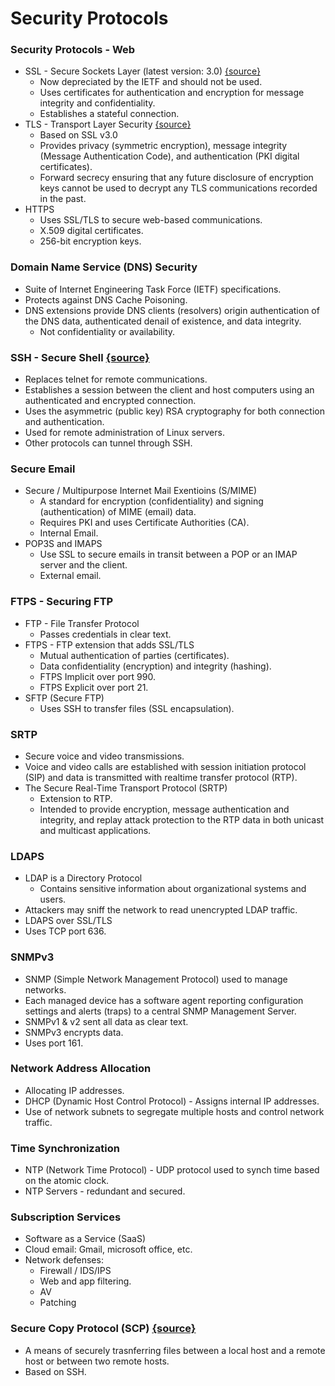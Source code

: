 # Security Protocols

### **Security Protocols - Web**

* SSL - Secure Sockets Layer \(latest version: 3.0\) [{source}](https://en.wikipedia.org/wiki/Transport_Layer_Security)
  * Now depreciated by the IETF and should not be used.
  * Uses certificates for authentication and encryption for message integrity and confidentiality.
  * Establishes a stateful connection.
* TLS - Transport Layer Security [{source}](https://en.wikipedia.org/wiki/Transport_Layer_Security)
  * Based on SSL v3.0
  * Provides privacy \(symmetric encryption\), message integrity \(Message Authentication Code\), and authentication \(PKI digital certificates\).
  * Forward secrecy ensuring that any future disclosure of encryption keys cannot be used to decrypt any TLS communications recorded in the past.
* HTTPS
  * Uses SSL/TLS to secure web-based communications.
  * X.509 digital certificates.
  * 256-bit encryption keys.

### **Domain Name Service \(DNS\) Security**

* Suite of Internet Engineering Task Force \(IETF\) specifications.
* Protects against DNS Cache Poisoning.
* DNS extensions provide DNS clients \(resolvers\) origin authentication of the DNS data, authenticated denail of existence, and data integrity.
  * Not confidentiality or availability.

### **SSH - Secure Shell** [{source}](https://en.wikipedia.org/wiki/SSH_%28Secure_Shell%29)

* Replaces telnet for remote communications.
* Establishes a session between the client and host computers using an authenticated and encrypted connection.
* Uses the asymmetric \(public key\) RSA cryptography for both connection and authentication.
* Used for remote administration of Linux servers.
* Other protocols can tunnel through SSH.

### **Secure Email**

* Secure / Multipurpose Internet Mail Exentioins \(S/MIME\)
  * A standard for encryption \(confidentiality\) and signing \(authentication\) of MIME \(email\) data.
  * Requires PKI and uses Certificate Authorities \(CA\).
  * Internal Email.
* POP3S and IMAPS
  * Use SSL to secure emails in transit between a POP or an IMAP server and the client.
  * External email.

### **FTPS - Securing FTP**

* FTP - File Transfer Protocol
  * Passes credentials in clear text.
* FTPS - FTP extension that adds SSL/TLS
  * Mutual authentication of parties \(certificates\).
  * Data confidentiality \(encryption\) and integrity \(hashing\).
  * FTPS Implicit over port 990.
  * FTPS Explicit over port 21.
* SFTP \(Secure FTP\)
  * Uses SSH to transfer files \(SSL encapsulation\).

### **SRTP**

* Secure voice and video transmissions.
* Voice and video calls are established with session initiation protocol \(SIP\) and data is transmitted with realtime transfer protocol \(RTP\).
* The Secure Real-Time Transport Protocol \(SRTP\)
  * Extension to RTP.
  * Intended to provide encryption, message authentication and integrity, and replay attack protection to the RTP data in both unicast and multicast applications.

### **LDAPS**

* LDAP is a Directory Protocol
  * Contains sensitive information about organizational systems and users.
* Attackers may sniff the network to read unencrypted LDAP traffic.
* LDAPS over SSL/TLS
* Uses TCP port 636.

### **SNMPv3**

* SNMP \(Simple Network Management Protocol\) used to manage networks.
* Each managed device has a software agent reporting configuration settings and alerts \(traps\) to a central SNMP Management Server.
* SNMPv1 & v2 sent all data as clear text.
* SNMPv3 encrypts data.
* Uses port 161.

### **Network Address Allocation**

* Allocating IP addresses.
* DHCP \(Dynamic Host Control Protocol\) - Assigns internal IP addresses.
* Use of network subnets to segregate multiple hosts and control network traffic.

### **Time Synchronization**

* NTP \(Network Time Protocol\) - UDP protocol used to synch time based on the atomic clock.
* NTP Servers - redundant and secured.

### **Subscription Services**

* Software as a Service \(SaaS\)
* Cloud email: Gmail, microsoft office, etc.
* Network defenses:
  * Firewall / IDS/IPS
  * Web and app filtering.
  * AV
  * Patching

### **Secure Copy Protocol \(SCP\)** [{source}](https://en.wikipedia.org/wiki/Secure_copy_protocol)

* A means of securely trasnferring files between a local host and a remote host or between two remote hosts. 
* Based on SSH. 



